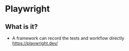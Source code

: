 # Playwright

## What is it?

- A framework can record the tests and workflow directly
https://playwright.dev/